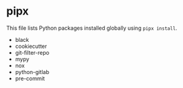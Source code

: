 # pipx

This file lists Python packages installed globally using `pipx install`.

- black
- cookiecutter
- git-filter-repo
- mypy
- nox
- python-gitlab
- pre-commit
